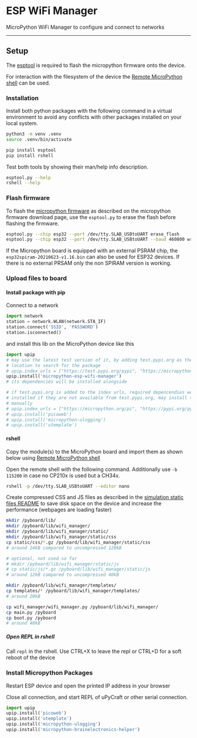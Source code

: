 # ESP WiFi Manager

MicroPython WiFi Manager to configure and connect to networks

-----------------------


## Setup

The [esptool][ref-esptool] is required to flash the micropython firmware onto
the device.

For interaction with the filesystem of the device the
[Remote MicroPython shell][ref-remote-upy-shell] can be used.

### Installation

Install both python packages with the following command in a virtual
environment to avoid any conflicts with other packages installed on your local
system.

```bash
python3 -m venv .venv
source .venv/bin/activate

pip install esptool
pip install rshell
```

Test both tools by showing their man/help info description.

```bash
esptool.py --help
rshell --help
```

### Flash firmware

To flash the [micropython firmware][ref-upy-firmware-download] as described on
the micropython firmware download page, use the `esptool.py` to erase the
flash before flashing the firmware.

```bash
esptool.py --chip esp32 --port /dev/tty.SLAB_USBtoUART erase_flash
esptool.py --chip esp32 --port /dev/tty.SLAB_USBtoUART --baud 460800 write_flash -z 0x1000 esp32-20210623-v1.16.bin
```

If the Micropython board is equipped with an external PSRAM chip, the
`esp32spiram-20210623-v1.16.bin` can also be used for ESP32 devices. If there
is no external PRSAM only the non SPIRAM version is working.

### Upload files to board

#### Install package with pip

Connect to a network

```python
import network
station = network.WLAN(network.STA_IF)
station.connect('SSID', 'PASSWORD')
station.isconnected()
```

and install this lib on the MicroPython device like this

```python
import upip
# may use the latest test version of it, by adding test.pypi.org as the first
# location to search for the package
# upip.index_urls = ["https://test.pypi.org/pypi", "https://micropython.org/pi", "https://pypi.org/pypi"]
upip.install('micropython-esp-wifi-manager')
# its dependencies will be installed alongside

# if test.pypi.org is added to the index urls, required depencendies won't be
# installed if they are not available from test.pypi.org, may install them
# manually
# upip.index_urls = ["https://micropython.org/pi", "https://pypi.org/pypi"]
# upip.install('picoweb')
# upip.install('micropython-ulogging')
# upip.install('utemplate')
```

#### rshell

Copy the module(s) to the MicroPython board and import them as shown below
using [Remote MicroPython shell][ref-remote-upy-shell]

Open the remote shell with the following command. Additionally use `-b 115200`
in case no CP210x is used but a CH34x.

```bash
rshell -p /dev/tty.SLAB_USBtoUART --editor nano
```

Create compressed CSS and JS files as described in the
[simulation static files README](simulation/static) to save disk space on the
device and increase the performance (webpages are loading faster)

```bash
mkdir /pyboard/lib/
mkdir /pyboard/lib/wifi_manager/
mkdir /pyboard/lib/wifi_manager/static/
mkdir /pyboard/lib/wifi_manager/static/css
cp static/css/*.gz /pyboard/lib/wifi_manager/static/css
# around 24kB compared to uncompressed 120kB

# optional, not used so far
# mkdir /pyboard/lib/wifi_manager/static/js
# cp static/js/*.gz /pyboard/lib/wifi_manager/static/js
# around 12kB compared to uncompressed 40kB

mkdir /pyboard/lib/wifi_manager/templates/
cp templates/* /pyboard/lib/wifi_manager/templates/
# around 20kB

cp wifi_manager/wifi_manager.py /pyboard/lib/wifi_manager/
cp main.py /pyboard
cp boot.py /pyboard
# around 40kB
```

##### Open REPL in rshell

Call `repl` in the rshell. Use CTRL+X to leave the repl or CTRL+D for a soft
reboot of the device

### Install Micropython Packages

Restart ESP device and open the printed IP address in your browser

Close all connection, and start REPL of uPyCraft or other serial connection.

```python
import upip
upip.install('picoweb')
upip.install('utemplate')
upip.install('micropython-ulogging')
upip.install('micropython-brainelectronics-helper')
```

<!-- Links -->
[ref-esptool]: https://github.com/espressif/esptool
[ref-remote-upy-shell]: https://github.com/dhylands/rshell
[ref-upy-firmware-download]: https://micropython.org/download/
